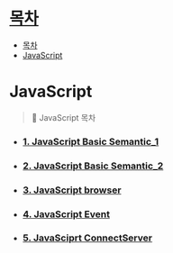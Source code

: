 

# [목차](#목차)
- [목차](#목차)
- [JavaScript](#javascript)




# JavaScript 

> 🎈 JavaScript 목차

- ### [1. JavaScript Basic Semantic_1](1.semantic.md)

- ### [2. JavaScript Basic Semantic_2](2.semantic.md)

- ### [3. JavaScript browser](3.browser.md)

- ### [4. JavaScript Event](4.event.md)

- ### [5. JavaSciprt ConnectServer](connectServer.md)